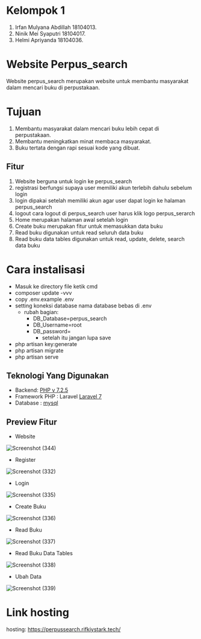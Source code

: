 # Kelompok 1
1. Irfan Mulyana Abdillah 18104013.
2. Ninik Mei Syaputri 18104017.
3. Helmi Apriyanda 18104036.

# Website Perpus_search

Website perpus_search merupakan website untuk membantu masyarakat dalam mencari buku di perpustakaan.

# Tujuan
1. Membantu masyarakat dalam mencari buku lebih cepat di perpustakaan.
2. Membantu meningkatkan minat membaca masyarakat.
3. Buku tertata dengan rapi sesuai kode yang dibuat.

## Fitur

1. Website berguna untuk login ke perpus_search
2. registrasi berfungsi supaya user memiliki akun terlebih dahulu sebelum login
3. login dipakai setelah memiliki akun agar user dapat login ke halaman perpus_search
4. logout cara logout di perpus_search user harus klik logo perpus_serarch
3. Home merupakan halaman awal setelah login
4. Create buku merupakan fitur untuk memasukkan data buku
5. Read buku digunakan untuk read seluruh data buku
6. Read buku data tables digunakan untuk read, update, delete, search data buku

# Cara instalisasi

- Masuk ke directory file ketik cmd
- composer update -vvv
- copy .env.example .env
- setting koneksi database nama database bebas di .env
	- rubah bagian: 
	  - DB_Database=perpus_search
	  - DB_Username=root
	  - DB_password=
      	  - setelah itu jangan lupa save
- php artisan key:generate
- php artisan migrate
- php artisan serve

## Teknologi Yang Digunakan

- Backend: [PHP v 7.2.5](https://www.php.net/downloads.php)
- Framework PHP : Laravel [Laravel 7](https://laravel.com/docs/7.x/releases)
- Database : [mysql](https://www.mysql.com/)

## Preview Fitur
- Website

![Screenshot (344)](https://user-images.githubusercontent.com/56946836/107340767-b8335800-6af0-11eb-8817-192ca6669b2c.png)

- Register 

![Screenshot (332)](https://user-images.githubusercontent.com/56946836/107331457-836dd380-6ae5-11eb-8d9a-ee67723cf578.png)

- Login

![Screenshot (335)](https://user-images.githubusercontent.com/56946836/107336819-27f31400-6aec-11eb-81a2-5ea5c517bbbd.png)

- Create Buku

![Screenshot (336)](https://user-images.githubusercontent.com/56946836/107336845-2f1a2200-6aec-11eb-8b0b-b5609e1b57e5.png)

- Read Buku

![Screenshot (337)](https://user-images.githubusercontent.com/56946836/107336937-4e18b400-6aec-11eb-967c-94686f2fb776.png)

- Read Buku Data Tables

![Screenshot (338)](https://user-images.githubusercontent.com/56946836/107336946-4fe27780-6aec-11eb-9e2b-c5d385b54cbc.png)

- Ubah Data

![Screenshot (339)](https://user-images.githubusercontent.com/56946836/107336943-4f49e100-6aec-11eb-8d96-ff2386207d7d.png)


# Link hosting
hosting: https://perpussearch.rifkiystark.tech/


